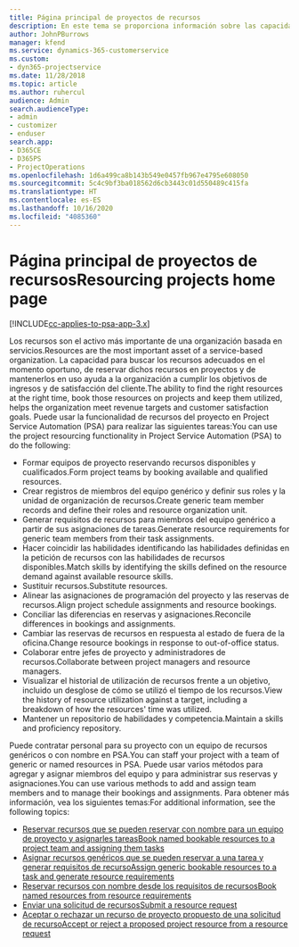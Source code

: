 ```yaml
---
title: Página principal de proyectos de recursos
description: En este tema se proporciona información sobre las capacidades de administración de recursos en Project Service Automation (PSA) para Dynamics 365.
author: JohnPBurrows
manager: kfend
ms.service: dynamics-365-customerservice
ms.custom:
- dyn365-projectservice
ms.date: 11/28/2018
ms.topic: article
ms.author: ruhercul
audience: Admin
search.audienceType:
- admin
- customizer
- enduser
search.app:
- D365CE
- D365PS
- ProjectOperations
ms.openlocfilehash: 1d6a499ca8b143b549e0457fb967e4795e608050
ms.sourcegitcommit: 5c4c9bf3ba018562d6cb3443c01d550489c415fa
ms.translationtype: HT
ms.contentlocale: es-ES
ms.lasthandoff: 10/16/2020
ms.locfileid: "4085360"
---
```

# <a name="resourcing-projects-home-page"></a><span data-ttu-id="d21de-103">Página principal de proyectos de recursos</span><span class="sxs-lookup"><span data-stu-id="d21de-103">Resourcing projects home page</span></span>

[!INCLUDE[cc-applies-to-psa-app-3.x](../includes/cc-applies-to-psa-app-3x.md)]

<span data-ttu-id="d21de-104">Los recursos son el activo más importante de una organización basada en servicios.</span><span class="sxs-lookup"><span data-stu-id="d21de-104">Resources are the most important asset of a service-based organization.</span></span> <span data-ttu-id="d21de-105">La capacidad para buscar los recursos adecuados en el momento oportuno, de reservar dichos recursos en proyectos y de mantenerlos en uso ayuda a la organización a cumplir los objetivos de ingresos y de satisfacción del cliente.</span><span class="sxs-lookup"><span data-stu-id="d21de-105">The ability to find the right resources at the right time, book those resources on projects and keep them utilized, helps the organization meet revenue targets and customer satisfaction goals.</span></span> <span data-ttu-id="d21de-106">Puede usar la funcionalidad de recursos del proyecto en Project Service Automation (PSA) para realizar las siguientes tareas:</span><span class="sxs-lookup"><span data-stu-id="d21de-106">You can use the project resourcing functionality in Project Service Automation (PSA) to do the following:</span></span>

- <span data-ttu-id="d21de-107">Formar equipos de proyecto reservando recursos disponibles y cualificados.</span><span class="sxs-lookup"><span data-stu-id="d21de-107">Form project teams by booking available and qualified resources.</span></span>
- <span data-ttu-id="d21de-108">Crear registros de miembros del equipo genérico y definir sus roles y la unidad de organización de recursos.</span><span class="sxs-lookup"><span data-stu-id="d21de-108">Create generic team member records and define their roles and resource organization unit.</span></span>
- <span data-ttu-id="d21de-109">Generar requisitos de recursos para miembros del equipo genérico a partir de sus asignaciones de tareas.</span><span class="sxs-lookup"><span data-stu-id="d21de-109">Generate resource requirements for generic team members from their task assignments.</span></span>
- <span data-ttu-id="d21de-110">Hacer coincidir las habilidades identificando las habilidades definidas en la petición de recursos con las habilidades de recursos disponibles.</span><span class="sxs-lookup"><span data-stu-id="d21de-110">Match skills by identifying the skills defined on the resource demand against available resource skills.</span></span>
- <span data-ttu-id="d21de-111">Sustituir recursos.</span><span class="sxs-lookup"><span data-stu-id="d21de-111">Substitute resources.</span></span>
- <span data-ttu-id="d21de-112">Alinear las asignaciones de programación del proyecto y las reservas de recursos.</span><span class="sxs-lookup"><span data-stu-id="d21de-112">Align project schedule assignments and resource bookings.</span></span>
- <span data-ttu-id="d21de-113">Conciliar las diferencias en reservas y asignaciones.</span><span class="sxs-lookup"><span data-stu-id="d21de-113">Reconcile differences in bookings and assignments.</span></span>
- <span data-ttu-id="d21de-114">Cambiar las reservas de recursos en respuesta al estado de fuera de la oficina.</span><span class="sxs-lookup"><span data-stu-id="d21de-114">Change resource bookings in response to out-of-office status.</span></span>
- <span data-ttu-id="d21de-115">Colaborar entre jefes de proyecto y administradores de recursos.</span><span class="sxs-lookup"><span data-stu-id="d21de-115">Collaborate between project managers and resource managers.</span></span>
- <span data-ttu-id="d21de-116">Visualizar el historial de utilización de recursos frente a un objetivo, incluido un desglose de cómo se utilizó el tiempo de los recursos.</span><span class="sxs-lookup"><span data-stu-id="d21de-116">View the history of resource utilization against a target, including a breakdown of how the resources' time was utilized.</span></span>
- <span data-ttu-id="d21de-117">Mantener un repositorio de habilidades y competencia.</span><span class="sxs-lookup"><span data-stu-id="d21de-117">Maintain a skills and proficiency repository.</span></span>


<span data-ttu-id="d21de-118">Puede contratar personal para su proyecto con un equipo de recursos genéricos o con nombre en PSA.</span><span class="sxs-lookup"><span data-stu-id="d21de-118">You can staff your project with a team of generic or named resources in PSA.</span></span> <span data-ttu-id="d21de-119">Puede usar varios métodos para agregar y asignar miembros del equipo y para administrar sus reservas y asignaciones.</span><span class="sxs-lookup"><span data-stu-id="d21de-119">You can use various methods to add and assign team members and to manage their bookings and assignments.</span></span> <span data-ttu-id="d21de-120">Para obtener más información, vea los siguientes temas:</span><span class="sxs-lookup"><span data-stu-id="d21de-120">For additional information, see the following topics:</span></span>

- [<span data-ttu-id="d21de-121">Reservar recursos que se pueden reservar con nombre para un equipo de proyecto y asignarles tareas</span><span class="sxs-lookup"><span data-stu-id="d21de-121">Book named bookable resources to a project team and assigning them tasks</span></span>](assign-named-bookable-resource.md)
- [<span data-ttu-id="d21de-122">Asignar recursos genéricos que se pueden reservar a una tarea y generar requisitos de recurso</span><span class="sxs-lookup"><span data-stu-id="d21de-122">Assign generic bookable resources to a task and generate resource requirements</span></span>](assign-generic-bookable-resource.md)
- [<span data-ttu-id="d21de-123">Reservar recursos con nombre desde los requisitos de recursos</span><span class="sxs-lookup"><span data-stu-id="d21de-123">Book named resources from resource requirements</span></span>](book-named-resource.md)
- [<span data-ttu-id="d21de-124">Enviar una solicitud de recursos</span><span class="sxs-lookup"><span data-stu-id="d21de-124">Submit a resource request</span></span>](submit-resource-request.md)
- [<span data-ttu-id="d21de-125">Aceptar o rechazar un recurso de proyecto propuesto de una solicitud de recurso</span><span class="sxs-lookup"><span data-stu-id="d21de-125">Accept or reject a proposed project resource from a resource request</span></span>](accept-reject-proposed-resource.md)
